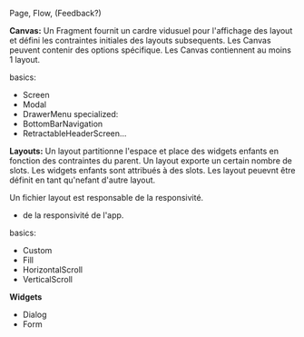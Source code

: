 Page, Flow, (Feedback?)

**Canvas:**
Un Fragment fournit un cardre vidusuel pour l'affichage des layout et défini les contraintes initiales des layouts subsequents.
Les Canvas peuvent contenir des options spécifique.
Les Canvas contiennent au moins 1 layout.

basics:
  - Screen
  - Modal
  - DrawerMenu
specialized:
  - BottomBarNavigation
  - RetractableHeaderScreen...

**Layouts:**
Un layout partitionne l'espace et place des widgets enfants en fonction des contraintes du parent.
Un layout exporte un certain nombre de slots. Les widgets enfants sont attribués à des slots.
Les layout peuevnt être définit en tant qu'nefant d'autre layout.


Un fichier layout est responsable de la responsivité.

- de la responsivité de l'app. 

basics:
  - Custom
  - Fill
  - HorizontalScroll
  - VerticalScroll

**Widgets**
  - Dialog
  - Form